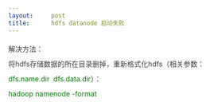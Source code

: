 ```yaml
---
layout:     post
title:      hdfs datanode 启动失败
---
```

<div id="article_content" class="article_content clearfix csdn-tracking-statistics" data-pid="blog" data-mod="popu_307" data-dsm="post">
								            <link rel="stylesheet" href="https://csdnimg.cn/release/phoenix/template/css/ck_htmledit_views-f76675cdea.css">
						<div class="htmledit_views" id="content_views">
                
<div style="font-size:14px;color:rgb(63,63,63);line-height:30px;">解决方法：</div>
<div style="font-size:14px;color:rgb(63,63,63);line-height:30px;">
<div>
<div>将hdfs存储数据的所在目录删掉，重新格式化hdfs（相关参数：<span style="color:rgb(0,128,0);">dfs.name.dir  dfs.data.dir</span>）：</div>
<div><span style="color:rgb(0,128,0);">hadoop namenode -format</span></div>
</div>
</div>
            </div>
                </div>
